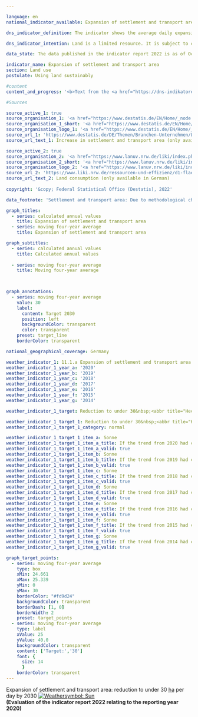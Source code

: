 ```yaml
---

language: en    
national_indicator_available: Expansion of settlement and transport area    

dns_indicator_definition: The indicator shows the average daily expansion of the area used for settlement and transport infrastructure in hectares per day.    

dns_indicator_intention: Land is a limited resource. It is subject to competition from various interests, including agriculture and forestry, settlement and transport, nature conservation, resource extraction and energy generation. The development of additional land for settlement and transport purposes is to be limited to an average of less than 30&nbsp;hectares per day by 2030. The goal is to establish a closed-loop land-use regime by 2050, meaning that, in net terms, no additional area will be developed for the purposes of settlement or transport.    

data_state: The data published in the indicator report 2022 is as of Oct 31 2022. The data shown on this platform is updated regularly, so that more current data may be available online than published in the <a href="https://dns-indikatoren.de/assets/publications/reports/en/2022.pdf">indicator report 2022</a>.    

indicator_name: Expansion of settlement and transport area    
section: Land use    
postulate: Using land sustainably    

#content     
content_and_progress: '<b>Text from the <a href="https://dns-indikatoren.de/assets/publications/reports/en/2021.pdf">Indicator Report 2021&nbsp;</a></b><br><br>Settlement and transport area should not be equated with sealed land. Settlement land includes areas used for residential building, industry and commerce, public facilities, recreational amenities or cemeteries. It also covers land used for surface or sub-surface mining. However, mining land is not counted in the calculations for this indicator, as it ends up being reclaimed for other uses in the long term (<abbr title="for example (exempli gratia)">e.g.</abbr> as renaturalised post-mining landscapes). Transport area is made up of four subcategories: road transport, rail, aviation and shipping. The indicator therefore refers not only to sealed areas but also to undeveloped and unsealed land. These include, for example, domestic gardens, parks and other green spaces. As calculated in the environmental economic accounts compiled by the Länder, the sealed share of their settlement and transport area is estimated at 45% on average (2017).<br><br>The indicator is derived from the area survey by type of actual use (official land-use statistics), which in turn is based on data from the official land register maintained by the Länder. Some areas of land have been reclassified in the official land register in recent years without any actual change in the way they are used. To balance out the effect this has on the statistics for any particular year, a four-year moving average is also shown, averaging out the year in question and the three preceding years. Moreover, the switch from the old to the new land-use classification system was completed in 2016, which affected the official land-use statistics such that the data for 2016&nbsp;are not directly comparable to those for previous years. It is for this reason that the overall indicator value for 2016&nbsp;is also not subdivided into types of settlement or transport use.<br><br>From 2000&nbsp;to 2018, 5,880&nbsp;<abbr title="Square kilometer">km²</abbr> of land was converted into settlement and transport area. This is equivalent to more than twice the area of Saarland. The majority, 84%, was converted into settlement land, while 16% went to accommodate transport infrastructure.<br><br>The four-year moving average of previously undeveloped areas newly converted to settlement or transport area continuously decreased throughout the time series, going from 129&nbsp;hectares per day in 2000&nbsp;down to 56&nbsp;hectares per day in 2018. Considered for each reporting year separately, the value for new settlement or transport area was lowest in 2016, at 51&nbsp;hectares per day. The figure has risen again since then, to 58&nbsp;hectares per day in 2018.<br><br>In 2018, the area of settlement or transport use amounted to 49,819&nbsp;<abbr title="Square kilometer">km²</abbr>, or 14% of the total area of Germany. The largest land types in Germany are agricultural land at 181,625&nbsp;<abbr title="Square kilometer">km²</abbr> (51%) followed by woodland at 106,546&nbsp;<abbr title="Square kilometer">km²</abbr> (30%).<br><br>Settlement and transport area grew by 565&nbsp;<abbr title="Square kilometer">km²</abbr> between 2016&nbsp;and 2018. Agricultural land shrank by 1,012&nbsp;<abbr title="Square kilometer">km²</abbr> during the same period, while woodland grew by 376&nbsp;<abbr title="Square kilometer">km²</abbr>. It can therefore be assumed that the increase in settlement and transport area was primarily at the expense of agricultural land.'    

#Sources    

source_active_1: true
source_organisation_1: '<a href="https://www.destatis.de/EN/Home/_node.html">Federal Statistical Office</a>'
source_organisation_1_short: '<a href="https://www.destatis.de/EN/Home/_node.html" target="_blank">Federal Statistical Office</a>'
source_organisation_logo_1: '<a href="https://www.destatis.de/EN/Home/_node.html" target="_blank"><img src="https://dnsUpgradeEnvironment.github.io/dns-indicators/public/OrgImgEn/destatis.png" alt="Federal Statistical Office" title=" Click here to visit the homepage of the organizationFederal Statistical Office" style="height:60px; width:148px; border: transparent"/></a>'
source_url_1: 'https://www.destatis.de/DE/Themen/Branchen-Unternehmen/Landwirtschaft-Forstwirtschaft-Fischerei/Flaechennutzung/Tabellen/anstieg-suv2.html'
source_url_text_1: Increase in settlement and transport area (only available in German)

source_active_2: true
source_organisation_2: '<a href="https://www.lanuv.nrw.de/liki/index.php">Länderinitiative Kernindikatoren</a>'
source_organisation_2_short: '<a href="https://www.lanuv.nrw.de/liki/index.php" target="_blank">Länderinitiative Kernindikatoren</a>'
source_organisation_logo_2: '<a href="https://www.lanuv.nrw.de/liki/index.php" target="_blank"><img src="https://dnsUpgradeEnvironment.github.io/dns-indicators/public/OrgImgEn/liki.png" alt="Länderinitiative Kernindikatoren" title=" Click here to visit the homepage of the organizationLänderinitiative Kernindikatoren" style="height:60px; width:148px; border: transparent"/></a>'
source_url_2: 'https://www.liki.nrw.de/ressourcen-und-effizienz/d1-flaechenverbrauch'
source_url_text_2: Land consumption (only available in German)
    
copyright: '&copy; Federal Statistical Office (Destatis), 2022'    

data_footnote: 'Settlement and transport area: Due to methodological changes in the official survey of land (introduction of the official land register information system (<abbr title="Official land register information system">ALKIS</abbr>) from the 2016&nbsp;reporting year), the results from 2016&nbsp;are only comparable with previous years to a limited extent.'    

graph_titles: 
  - series: calculated annual values
    title: Expansion of settlement and transport area
  - series: moving four-year average
    title: Expansion of settlement and transport area    

graph_subtitles: 
  - series: calculated annual values
    title: Calculated annual values
    
  - series: moving four-year average
    title: Moving four-year average
        


graph_annotations:
  - series: moving four-year average
    value: 30
    label:
      content: Target 2030
      position: left
      backgroundColor: transparent
      color: transparent
    preset: target_line
    borderColor: transparent        

national_geographical_coverage: Germany    

weather_indicator_1: 11.1.a Expansion of settlement and transport area in <abbr title="Hectare">ha</abbr> per day
weather_indicator_1_year_a: '2020'
weather_indicator_1_year_b: '2019'
weather_indicator_1_year_c: '2018'
weather_indicator_1_year_d: '2017'
weather_indicator_1_year_e: '2016'
weather_indicator_1_year_f: '2015'
weather_indicator_1_year_g: '2014'

weather_indicator_1_target: Reduction to under 30&nbsp;<abbr title="Hectare">ha</abbr> on average per day by 2030

weather_indicator_1_target_1: Reduction to under 30&nbsp;<abbr title="Hectare">ha</abbr> on average per day by 2030
weather_indicator_1_target_1_category: normal

weather_indicator_1_target_1_item_a: Sonne
weather_indicator_1_target_1_item_a_title: If the trend from 2020 had continued, the target value would have been reached or missed by less than 5% of the difference between the target value and the value at that time.
weather_indicator_1_target_1_item_a_valid: true
weather_indicator_1_target_1_item_b: Sonne
weather_indicator_1_target_1_item_b_title: If the trend from 2019 had continued, the target value would have been reached or missed by less than 5% of the difference between the target value and the value at that time.
weather_indicator_1_target_1_item_b_valid: true
weather_indicator_1_target_1_item_c: Sonne
weather_indicator_1_target_1_item_c_title: If the trend from 2018 had continued, the target value would have been reached or missed by less than 5% of the difference between the target value and the value at that time.
weather_indicator_1_target_1_item_c_valid: true
weather_indicator_1_target_1_item_d: Sonne
weather_indicator_1_target_1_item_d_title: If the trend from 2017 had continued, the target value would have been reached or missed by less than 5% of the difference between the target value and the value at that time.
weather_indicator_1_target_1_item_d_valid: true
weather_indicator_1_target_1_item_e: Sonne
weather_indicator_1_target_1_item_e_title: If the trend from 2016 had continued, the target value would have been reached or missed by less than 5% of the difference between the target value and the value at that time.
weather_indicator_1_target_1_item_e_valid: true
weather_indicator_1_target_1_item_f: Sonne
weather_indicator_1_target_1_item_f_title: If the trend from 2015 had continued, the target value would have been reached or missed by less than 5% of the difference between the target value and the value at that time.
weather_indicator_1_target_1_item_f_valid: true
weather_indicator_1_target_1_item_g: Sonne
weather_indicator_1_target_1_item_g_title: If the trend from 2014 had continued, the target value would have been reached or missed by less than 5% of the difference between the target value and the value at that time.
weather_indicator_1_target_1_item_g_valid: true    

graph_target_points:
  - series: moving four-year average
    type: box
    xMin: 24.661
    xMax: 25.339
    yMin: 0
    yMax: 30
    borderColor: "#fd9d24"
    backgroundColor: transparent
    borderDash: [1, 0]
    borderWidth: 2
    preset: target_points
  - series: moving four-year average
    type: label
    xValue: 25
    yValue: 40.0
    backgroundColor: transparent
    content: ['Target:','30']
    font: {
      size: 14
      }
    borderColor: transparent    
---
```



<div>
  <div class="my-header">
    <label class="default">Expansion of settlement and transport area: reduction to under 30&nbsp;<abbr title="Hectare">ha</abbr> per day by 2030
      <a href="https://dnsUpgradeEnvironment.github.io/dns-indicators/en/status"><img src="https://g205sdgs.github.io/sdg-indicators/public/Wettersymbole/Sonne.png" title="If the trend from 2020 (Data as of Oct 31 2022) had continued, the target value would have been reached or missed by less than 5% of the difference between the target value and the value at that time." alt="Weathersymbol: Sun"/>
      </a>
    </label>
  </div>
</div>
<div class="my-header-note">
  <label class="default"><b>(Evaluation of the indicator report 2022 relating to the reporting year 2020)
  </b></label>
</div>